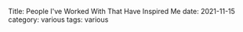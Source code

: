 Title: People I've Worked With That Have Inspired Me
date: 2021-11-15
category: various
tags: various

<!--
[Thomas Malt](https://twitter.com/thomasmalt) for showing me that the
smartest people in the room are the ones who dare say "I don't
know". Oh and for showing me how to treat daunting problems as mere
challenges to be overcome.

[Cirstyn Bech-Yagher](https://twitter.com/cirstyn) for setting a prime
example of how to be a project manager. How to inspire, never waver
from your goal and care for your team. She's lives what [Getting to
Yes](https://www.williamury.com/books/getting-to-yes/) advocates: Be
tough on the problem, soft on the people.

[Lars Thomas Hansen](https://www.linkedin.com/in/larsthansen/) for
teaching me that spec is king, keep the fluff out and be careful of
proclaming you know something just because it seem obvious to you.

[Achim Abeling](https://twitter.com/banapple_de) for showing me how you
can work with 100% intensity the whole day, Monday to
Friday. Continuously finding ways to deliver value to your company and
improve yourself.

[Jörn Lehmann](https://www.linkedin.com/in/joernlehmann/) for setting
a stellar example of how to be a consultant: Equally strong at coding,
teaching, discussion and dealing with customers. Always professional
and with good humour to boot.

[Erik Mogensen](https://twitter.com/mogsie) for always giving a new
perspective, a new thought or idea on how to solve a problem. And for
being an excellent example that a guru doesn't have to be a
condescending knob.

[Roland Mohrbacher](https://www.roland-mohrbacher.de) for always being
calm amidst high preassure, for listening before you talk and of
course, for re-phrasing my rudimentary German into beautfully rich and
correct Deutsch.

[Christian Hamburger Grøngaard](https://twitter.com/christianhg) for
an amazing positive, pro-active attitude. Always seeking to understand
and improve. Constantly trying to make everything better. Code,
workflow, UX, design. And lots of good laughs, of course.


-->
